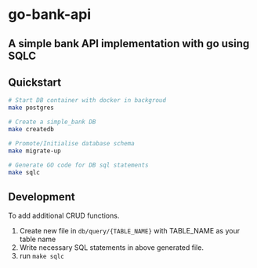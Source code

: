 # go-bank-api

## A simple bank API implementation with go using SQLC

## Quickstart

```bash
# Start DB container with docker in backgroud
make postgres

# Create a simple_bank DB
make createdb

# Promote/Initialise database schema
make migrate-up

# Generate GO code for DB sql statements
make sqlc
```

## Development

To add additional CRUD functions.

1.  Create new file in `db/query/{TABLE_NAME}` with TABLE_NAME as your table name
2.  Write necessary SQL statements in above generated file.
3.  run `make sqlc`
